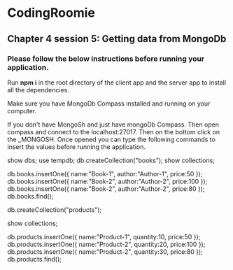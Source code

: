 # CodingRoomie
## Chapter 4 session 5: Getting data from MongoDb
### Please follow the below instructions before running your application.

Run **npm i** in the root directory of the client app and the server app to install all the dependencies.

Make sure you have MongoDb Compass installed and running on your computer.

If you don't have MongoSh and just have mongoDb Compass. Then open compass and connect to the localhost:27017. Then on the bottom
click on the _MONGOSH. Once opened you can type the following commands to insert the values before running the application.

show dbs;
use tempdb;
db.createCollection("books");
show collections;

db.books.insertOne({ name:"Book-1", author:"Author-1", price:50 });\
db.books.insertOne({ name:"Book-2", author:"Author-2", price:100 });\
db.books.insertOne({ name:"Book-2", author:"Author-2", price:80 });\
db.books.find();

db.createCollection("products");

show collections;

db.products.insertOne({ name:"Product-1", quantity:10, price:50 });\
db.products.insertOne({ name:"Product-2", quantity:20, price:100 });\
db.products.insertOne({ name:"Product-2", quantity:30, price:80 });\
db.products.find();
